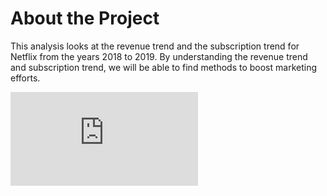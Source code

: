 # About the Project

This analysis looks at the revenue trend and the subscription trend for Netflix from the years 2018 to 2019. By understanding the revenue trend and subscription trend, we will be able to find methods to boost marketing efforts.


![alt text](https://github.com/ckim309/Exploratory-Analysis/blob/main/Year%20In%20Review%20Dashboard.pdf)
